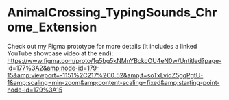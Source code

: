 # AnimalCrossing_TypingSounds_Chrome_Extension
Check out my Figma prototype for more details (it includes a linked YouTube showcase video at the end): https://www.figma.com/proto/1q5bg5kNMnYBckcOU4eN0w/Untitled?page-id=177%3A2&amp;node-id=179-15&amp;viewport=-1151%2C217%2C0.52&amp;t=soTxLvidZ5gqPgtU-1&amp;scaling=min-zoom&amp;content-scaling=fixed&amp;starting-point-node-id=179%3A15
